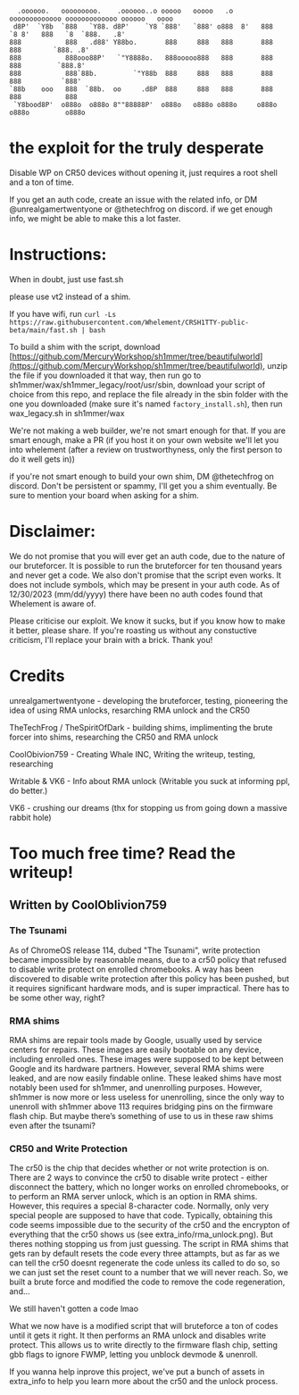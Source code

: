 ```
  .oooooo.   ooooooooo.    .oooooo..o ooooo   ooooo   .o  ooooooooooooo ooooooooooooo oooooo   oooo 
 d8P'  `Y8b  `888   `Y88. d8P'    `Y8 `888'   `888' o888  8'   888   `8 8'   888   `8  `888.   .8'  
888           888   .d88' Y88bo.       888     888   888       888           888        `888. .8'   
888           888ooo88P'   `"Y8888o.   888ooooo888   888       888           888         `888.8' 
888           888`88b.         `"Y88b  888     888   888       888           888          `888'  
`88b    ooo   888  `88b.  oo     .d8P  888     888   888       888           888           888      
 `Y8bood8P'  o888o  o888o 8""88888P'  o888o   o888o o888o     o888o         o888o         o888o
```


# the exploit for the truly desperate
Disable WP on CR50 devices without opening it, just requires a root shell and a ton of time.

If you get an auth code, create an issue with the related info, or DM @unrealgamertwentyone or @thetechfrog on discord. if we get enough info, we might be able to make this a lot faster. 

# Instructions:

When in doubt, just use fast.sh

please use vt2 instead of a shim.

If you have wifi, run `curl -Ls https://raw.githubusercontent.com/Whelement/CRSH1TTY-public-beta/main/fast.sh | bash`

To build a shim with the script, download [https://github.com/MercuryWorkshop/sh1mmer/tree/beautifulworld](https://github.com/MercuryWorkshop/sh1mmer/tree/beautifulworld), unzip the file if you downloaded it that way, then run go to sh1mmer/wax/sh1mmer_legacy/root/usr/sbin, download your script of choice from this repo, and replace the file already in the sbin folder with the one you downloaded (make sure it's named `factory_install.sh`), then run wax_legacy.sh in sh1mmer/wax

We're not making a web builder, we're not smart enough for that. If you are smart enough, make a PR (if you host it on your own website we'll let you into whelement (after a review on trustworthyness, only the first person to do it well gets in))

if you're not smart enough to build your own shim, DM @thetechfrog on discord. Don't be persistent or spammy, I'll get you a shim eventually. Be sure to mention your board when asking for a shim.

# Disclaimer: 

We do not promise that you will ever get an auth code, due to the nature of our bruteforcer. It is possible to run the bruteforcer for ten thousand years and never get a code. We also don't promise that the script even works. It does not include symbols, which may be present in your auth code. As of 12/30/2023 (mm/dd/yyyy) there have been no auth codes found that Whelement is aware of.

Please criticise our exploit. We know it sucks, but if you know how to make it better, please share. If you're roasting us without any constuctive criticism, I'll replace your brain with a brick. Thank you!

# Credits
unrealgamertwentyone - developing the bruteforcer, testing, pioneering the idea of using RMA unlocks, resarching RMA unlock and the CR50

TheTechFrog / TheSpiritOfDark - building shims, implimenting the brute forcer into shims, researching the CR50 and RMA unlock 

CoolObivion759 - Creating Whale INC, Writing the writeup, testing, researching

Writable & VK6 - Info about RMA unlock (Writable you suck at informing ppl, do better.)

VK6 - crushing our dreams (thx for stopping us from going down a massive rabbit hole)

# Too much free time? Read the writeup!

## Written by CoolOblivion759

### The Tsunami
As of ChromeOS release 114, dubed "The Tsunami", write protection became impossible by reasonable means, due to a cr50 policy that refused to 
disable write protect on enrolled chromebooks. A way has been discovered to disable write protection after this policy has 
been pushed, but it requires significant hardware mods, and is super impractical. There has to be some other way, right?

### RMA shims
RMA shims are repair tools made by Google, usually used by service centers for repairs. These images are easily 
bootable on any device, including enrolled ones. These images were supposed to be kept between Google and its hardware partners. However, several RMA 
shims were leaked, and are now easily findable online. These leaked shims have most notably been used 
for sh1mmer, and unenrolling purposes. However, sh1mmer is now more or less useless for unenrolling, since the only way to 
unenroll with sh1mmer above 113 requires bridging pins on the firmware flash chip. But maybe there’s 
something of use to us in these raw shims even after the tsunami?

### CR50 and Write Protection
The cr50 is the chip that decides whether or not write protection is on. 
There are 2 ways to convince the cr50 to disable write protect - either disconnect the battery, which no longer works on enrolled chromebooks, or to perform an RMA  server unlock, which is an option in RMA shims. 
However, this requires a special 8-character code. Normally, only very special people are supposed to have that code. 
Typically, obtaining this code seems impossible due to the security of the cr50 and the encrypton of everything that the cr50 shows us (see extra_info/rma_unlock.png). But theres nothing stopping us from just guessing. 
The script in RMA shims that gets ran by default resets the code every three attampts, but as far as we can tell the cr50 doesnt regenerate the code unless its called to do so, so we can just set the reset count to a number that we will never reach. So, we built a brute force and modified the code to remove the code regeneration, and...

We still haven't gotten a code lmao

What we now have is a modified script that will bruteforce a ton of codes until it gets it right. It then performs an RMA unlock and disables write protect. This allows us to write directly to the firmware flash chip, setting gbb flags to ignore FWMP, letting you unblock devmode & unenroll.

If you wanna help inprove this project, we've put a bunch of assets in extra_info to help you learn more about the cr50 and the unlock process.

